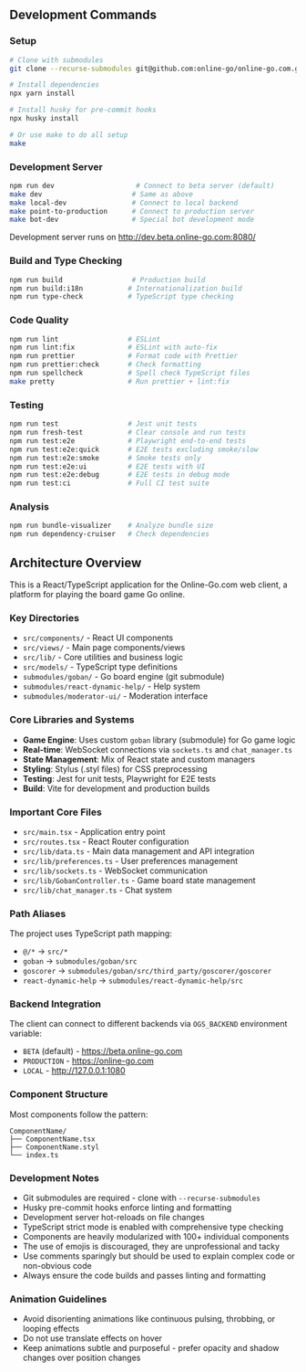 ## Development Commands

### Setup

```bash
# Clone with submodules
git clone --recurse-submodules git@github.com:online-go/online-go.com.git

# Install dependencies
npx yarn install

# Install husky for pre-commit hooks
npx husky install

# Or use make to do all setup
make
```

### Development Server

```bash
npm run dev                    # Connect to beta server (default)
make dev                      # Same as above
make local-dev                # Connect to local backend
make point-to-production      # Connect to production server
make bot-dev                  # Special bot development mode
```

Development server runs on http://dev.beta.online-go.com:8080/

### Build and Type Checking

```bash
npm run build                 # Production build
npm run build:i18n           # Internationalization build
npm run type-check           # TypeScript type checking
```

### Code Quality

```bash
npm run lint                 # ESLint
npm run lint:fix             # ESLint with auto-fix
npm run prettier             # Format code with Prettier
npm run prettier:check       # Check formatting
npm run spellcheck           # Spell check TypeScript files
make pretty                  # Run prettier + lint:fix
```

### Testing

```bash
npm run test                 # Jest unit tests
npm run fresh-test           # Clear console and run tests
npm run test:e2e             # Playwright end-to-end tests
npm run test:e2e:quick       # E2E tests excluding smoke/slow
npm run test:e2e:smoke       # Smoke tests only
npm run test:e2e:ui          # E2E tests with UI
npm run test:e2e:debug       # E2E tests in debug mode
npm run test:ci              # Full CI test suite
```

### Analysis

```bash
npm run bundle-visualizer    # Analyze bundle size
npm run dependency-cruiser   # Check dependencies
```

## Architecture Overview

This is a React/TypeScript application for the Online-Go.com web client, a platform for playing the board game Go online.

### Key Directories

-   `src/components/` - React UI components
-   `src/views/` - Main page components/views
-   `src/lib/` - Core utilities and business logic
-   `src/models/` - TypeScript type definitions
-   `submodules/goban/` - Go board engine (git submodule)
-   `submodules/react-dynamic-help/` - Help system
-   `submodules/moderator-ui/` - Moderation interface

### Core Libraries and Systems

-   **Game Engine**: Uses custom `goban` library (submodule) for Go game logic
-   **Real-time**: WebSocket connections via `sockets.ts` and `chat_manager.ts`
-   **State Management**: Mix of React state and custom managers
-   **Styling**: Stylus (.styl files) for CSS preprocessing
-   **Testing**: Jest for unit tests, Playwright for E2E tests
-   **Build**: Vite for development and production builds

### Important Core Files

-   `src/main.tsx` - Application entry point
-   `src/routes.tsx` - React Router configuration
-   `src/lib/data.ts` - Main data management and API integration
-   `src/lib/preferences.ts` - User preferences management
-   `src/lib/sockets.ts` - WebSocket communication
-   `src/lib/GobanController.ts` - Game board state management
-   `src/lib/chat_manager.ts` - Chat system

### Path Aliases

The project uses TypeScript path mapping:

-   `@/*` → `src/*`
-   `goban` → `submodules/goban/src`
-   `goscorer` → `submodules/goban/src/third_party/goscorer/goscorer`
-   `react-dynamic-help` → `submodules/react-dynamic-help/src`

### Backend Integration

The client can connect to different backends via `OGS_BACKEND` environment variable:

-   `BETA` (default) - https://beta.online-go.com
-   `PRODUCTION` - https://online-go.com
-   `LOCAL` - http://127.0.0.1:1080

### Component Structure

Most components follow the pattern:

```
ComponentName/
├── ComponentName.tsx
├── ComponentName.styl
└── index.ts
```

### Development Notes

-   Git submodules are required - clone with `--recurse-submodules`
-   Husky pre-commit hooks enforce linting and formatting
-   Development server hot-reloads on file changes
-   TypeScript strict mode is enabled with comprehensive type checking
-   Components are heavily modularized with 100+ individual components
-   The use of emojis is discouraged, they are unprofessional and tacky
-   Use comments sparingly but should be used to explain complex code or non-obvious code
-   Always ensure the code builds and passes linting and formatting

### Animation Guidelines

-   Avoid disorienting animations like continuous pulsing, throbbing, or looping effects
-   Do not use translate effects on hover
-   Keep animations subtle and purposeful - prefer opacity and shadow changes over position changes
